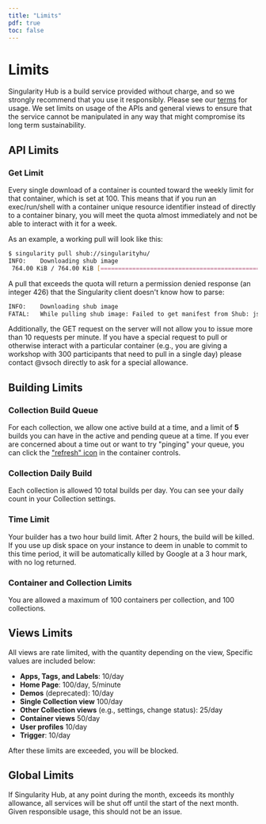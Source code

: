 ```yaml
---
title: "Limits"
pdf: true
toc: false
---
```


# Limits

Singularity Hub is a build service provided without charge, and so we strongly recommend that you use it responsibly. Please see our [terms](usage-agreement) for usage. We set limits
on usage of the APIs and general views to ensure that the service cannot be manipulated
in any way that might compromise its long term sustainability.

## API Limits

### Get Limit

Every single download of a container is counted toward the weekly limit for that container,
which is set at 100. This means that if you run an exec/run/shell with a container unique
resource identifier instead of directly to a container binary, you will meet the quota
almost immediately and not be able to interact with it for a week.

As an example, a working pull will look like this:

```bash
$ singularity pull shub://singularityhu/
INFO:    Downloading shub image
 764.00 KiB / 764.00 KiB [=============================================================================] 100.00% 3.10 MiB/s 0s
```

A pull that exceeds the quota will return a permission denied response (an integer 426)
that the Singularity client doesn't know how to parse:

```bash
INFO:    Downloading shub image
FATAL:   While pulling shub image: Failed to get manifest from Shub: json: cannot unmarshal number into Go value of type cliee
```

Additionally, the GET request on the server will not allow you to issue more
than 10 requests per minute. If you have a special request to pull or otherwise
interact with a particular container (e.g., you are giving a workshop with 300
participants that need to pull in a single day) please 
contact @vsoch directly to ask for a special allowance.

## Building Limits

### Collection Build Queue

For each collection, we allow one active build at a time, and a limit of **5** builds you can have in the active and pending queue at a time. If you ever are concerned about a time out or want to try "pinging" your queue, you can click the ["refresh" icon](https://upload.wikimedia.org/wikipedia/commons/thumb/9/9a/Refresh_font_awesome.svg/512px-Refresh_font_awesome.svg.png) in the container controls. 

### Collection Daily Build

Each collection is allowed 10 total builds per day. You can see your daily count
in your Collection settings.

### Time Limit

Your builder has a two hour build limit. After 2 hours, the build will be killed.
If you use up disk space on your instance to deem in unable to commit to this time
period, it will be automatically killed by Google at a 3 hour mark, with no log returned.

### Container and Collection Limits
You are allowed a maximum of 100 containers per collection, and 100 collections.

## Views Limits

All views are rate limited, with the quantity depending on the view, Specific values
are included below:

 - **Apps, Tags, and Labels**: 10/day
 - **Home Page**: 100/day, 5/minute
 - **Demos** (deprecated): 10/day
 - **Single Collection view** 100/day
 - **Other Collection views** (e.g., settings, change status): 25/day
 - **Container views** 50/day
 - **User profiles** 10/day
 - **Trigger**: 10/day

After these limits are exceeded, you will be blocked.

## Global Limits

If Singularity Hub, at any point during the month, exceeds its monthly allowance,
all services will be shut off until the start of the next month. Given
responsible usage, this should not be an issue.
